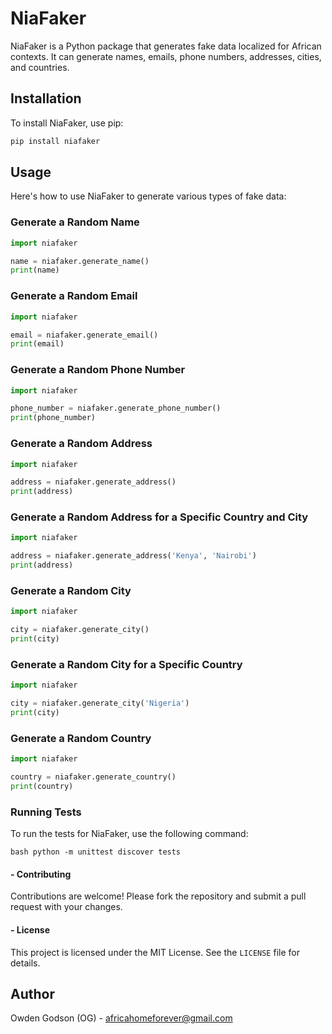 
# NiaFaker

NiaFaker is a Python package that generates fake data localized for African contexts. It can generate names, emails, phone numbers, addresses, cities, and countries. 

## Installation

To install NiaFaker, use pip:

```bash
pip install niafaker
```

## Usage

Here's how to use NiaFaker to generate various types of fake data:

### Generate a Random Name

```python
import niafaker

name = niafaker.generate_name()
print(name)
```

### Generate a Random Email

```python
import niafaker

email = niafaker.generate_email()
print(email)
```

### Generate a Random Phone Number

```python
import niafaker

phone_number = niafaker.generate_phone_number()
print(phone_number)
```

### Generate a Random Address

```python
import niafaker

address = niafaker.generate_address()
print(address)
```

### Generate a Random Address for a Specific Country and City

```python
import niafaker

address = niafaker.generate_address('Kenya', 'Nairobi')
print(address)
```

### Generate a Random City

```python
import niafaker

city = niafaker.generate_city()
print(city)
```

### Generate a Random City for a Specific Country

```python
import niafaker

city = niafaker.generate_city('Nigeria')
print(city)
```

### Generate a Random Country

```python
import niafaker

country = niafaker.generate_country()
print(country)
```
### Running Tests
To run the tests for NiaFaker, use the following command:

```bash python -m unittest discover tests ```
#### - Contributing
Contributions are welcome! Please fork the repository and submit a pull request with your changes.

#### - License
This project is licensed under the MIT License. See the `LICENSE` file for details.
## Author

Owden Godson (OG) - [africahomeforever@gmail.com](mailto:africahomeforever@gmail.com)
